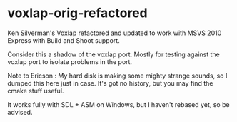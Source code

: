 voxlap-orig-refactored
======================

Ken Silverman's Voxlap refactored and updated to work with MSVS 2010 Express with Build and Shoot support.

Consider this a shadow of the voxlap port. Mostly for testing against the voxlap port to isolate problems in the port.

Note to Ericson : My hard disk is making some mighty strange sounds, so I dumped this here just in case. 
It's got no history, but you may find the cmake stuff useful. 

It works fully with SDL + ASM on Windows, but I haven't rebased yet, so be advised.
